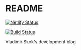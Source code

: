# README

[![Netlify Status](https://api.netlify.com/api/v1/badges/fde8d2b7-db16-46c8-95f8-39f3ba641336/deploy-status)](https://app.netlify.com/sites/skok/deploys)

[![Build Status](https://api.travis-ci.org/iamskok/skok.io.svg)](https://travis-ci.org/iamskok/skok.io)

Vladimir Skok's development blog
